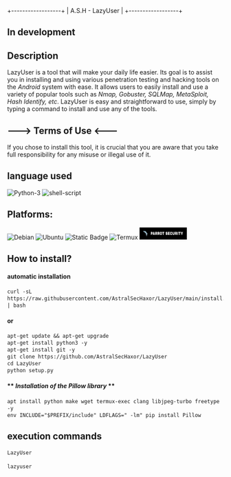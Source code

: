 
+------------------+
| A.S.H - LazyUser |
+------------------+
## In development

## Description
LazyUser is a tool that will make your daily life easier. Its goal is to assist you in installing and using various penetration testing and hacking tools on the *Android* system with ease. It allows users to easily install and use a variety of popular tools such as *Nmap, Gobuster, SQLMap, MetaSploit, Hash Identify, etc*. LazyUser is easy and straightforward to use, simply by typing a command to install and use any of the tools.

## ---> Terms of Use <---
If you chose to install this tool, it is crucial that you are aware that you take full responsibility for any misuse or illegal use of it.

## language used
![Python-3](https://img.shields.io/badge/Python-3.8-dark?style=for-the-badge&logo=%2300000000&logoColor=%2300000000&labelColor=%23000000ff&color=%23000000ff)
![shell-script](https://img.shields.io/badge/Shell_Script-121011?style=for-the-badge&logo=gnu-bash&logoColor=white)

## Platforms:
![Debian](https://img.shields.io/badge/Debian-gnu?style=for-the-badge&logo=Debian&logoColor=%23ca1717ff&color=%23000000ff)
![Ubuntu](https://img.shields.io/badge/Ubuntu-gnu?style=for-the-badge&logo=Ubuntu&logoColor=%23c1600bff&color=%23000000ff)
![Static Badge](https://img.shields.io/badge/Kal_linux-gnu?style=for-the-badge&logo=Kali%20linux&color=%23000000ff)
![Termux](https://img.shields.io/badge/Termux-linux?style=for-the-badge&logo=android&logoColor=%23ffffffff&color=%23000000ff)
<img loading="lazy" src="src/parrotlogo.jpg" width="110" height="28"/>

## How to install?
#### automatic installation
```
curl -sL https://raw.githubusercontent.com/AstralSecHaxor/LazyUser/main/install.sh | bash
```
#### or
```
apt-get update && apt-get upgrade
apt-get install python3 -y
apt-get install git -y
git clone https://github.com/AstralSecHaxor/LazyUser
cd LazyUser
python setup.py
```
#### ** _Installation of the Pillow library_ **
```
apt install python make wget termux-exec clang libjpeg-turbo freetype -y
env INCLUDE="$PREFIX/include" LDFLAGS=" -lm" pip install Pillow

```
## execution commands
```
LazyUser

lazyuser
```
